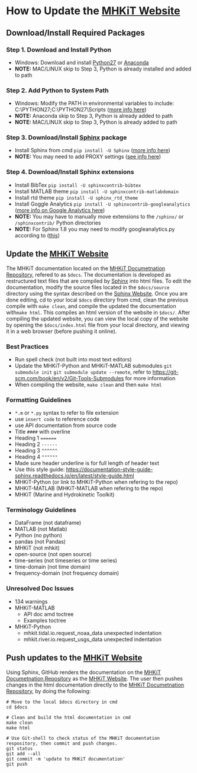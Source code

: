 
# How to Update the [MHKiT Website](https://mhkit-code-hub.github.io/MHKiT/)

## Download/Install Required Packages
### Step 1. Download and Install Python 
  - Windows: Download and install [Python27](https://www.python.org/downloads/) or [Anaconda](https://www.anaconda.com/distribution/)
  - **NOTE:** MAC/LINUX skip to Step 3, Python is already installed and added to path
 
### Step 2. Add Python to System Path
  - Windows: Modify the PATH in environmental variables to include: C:\PYTHON27;C:\PYTHON27\Scripts 
  ([more info here](http://stackoverflow.com/questions/3701646/how-to-add-to-the-pythonpath-in-windows-7))
  - **NOTE:** Anaconda skip to Step 3,  Python is already added to path 
  - **NOTE:** MAC/LINUX skip to Step 3, Python is already added to path
  
### Step 3. Download/Install [Sphinx](http://www.sphinx-doc.org/en/stable/index.html) package
  - Install Sphinx from cmd ``pip install -U Sphinx`` 
    ([more info here](http://www.sphinx-doc.org/en/master/usage/installation.html))
  - **NOTE:** You may need to add PROXY settings ([see info here](https://cinhtau.net/2018/04/16/python-proxy-windows/))

### Step 4. Download/Install Sphinx extensions
  - Install BibTex ``pip install -U sphinxcontrib-bibtex``
  - Install MATLAB theme ``pip install -U sphinxcontrib-matlabdomain``
  - Install rtd theme ``pip install -U sphinx_rtd_theme``
  - Install Goggle Analytics ``pip install -U sphinxcontrib-googleanalytics``
  ([more info on Google Analytics here](https://pypi.org/project/sphinxcontrib-googleanalytics/))
  - **NOTE:** You may have to manually move extensions to the ``/sphinx/`` or ``/sphinxcontrib/`` Python directories
  - **NOTE:** For Sphinx 1.8 you may need to modify googleanalytics.py according to ([this](https://jiangsheng.net/2019/01/05/fix-sphinxcontrib-googleanalytics-on-sphinx-1-8/))


## Update the [MHKiT Website]()
The MHKiT documentation located on the [MHKiT Documetnation Repository](https://github.com/MHKiT-Code-Hub/MHKiT/), refered to as ``$docs``. The documentation is developed as restructured text files that are compiled by [Sphinx](http://www.sphinx-doc.org/en/master/) into html files. To edit the documentation, modify the source files located in the ``$docs/source`` directory using the syntax described on the [Sphinx Website](http://www.sphinx-doc.org/en/master/). Once you are done editing, cd to your local ``$docs`` directory from cmd, clean the previous compile with ``make clean``, and compile the updated the documentation with``make html``. This compiles an html version of the website in ``$docs/``. After compiling the updated website, you can view the local copy of the website by opening the ``$docs/index.html`` file from your local directory, and viewing it in a web browser (before pushing it online). 

### Best Practices
  - Run spell check (not built into most text editors)
  - Update the MHKiT-Python and MHKiT-MATLAB submodules ``git submodule init`` ``git submodule update --remote``, refer to https://git-scm.com/book/en/v2/Git-Tools-Submodules for more information
  - When compiling the website, ``make clean`` and then ``make html``

### Formatting Guidelines
  - `*.m` or `*.py` syntax to refer to file extension
  - use ``insert code`` to reference code
  - use API documentation from source code
  - Title `####` with overline
  - Heading 1 `======`
  - Heading 2 `------`
  - Heading 3 `^^^^^^`
  - Heading 4 `""""""`
  - Made sure header underline is for full length of header text
  - Use this style guide: https://documentation-style-guide-sphinx.readthedocs.io/en/latest/style-guide.html
  - MHKiT-Python (or link to MHKiT-Python when refering to the repo)
  - MHKiT-MATLAB (MHKiT-MATLAB when refering to the repo)
  - MHKiT (Marine and Hydrokinetic Toolkit) 
  

### Terminology Guidelines
  - DataFrame (not dataframe)
  - MATLAB (not Matlab)
  - Python (no python)
  - pandas (not Pandas)
  - MHKiT (not mhkit)
  - open-source (not open source)
  - time-series (not timeseries or time series)
  - time-domain (not time domain)
  - frequency-domain (not frequency domain)


### Unresolved Doc Issues
  - 134 warnings 
  - MHKiT-MATLAB 
  	- API doc amd toctree
  	- Examples toctree
  - MHKiT-Python
  	- mhkit.tidal.io.request_noaa_data unexpected indentation
  	- mhkit.river.io.request_usgs_data unexpected indentation
  


## Push updates to the [MHKiT Website](https://mhkit-code-hub.github.io/MHKiT/) 
Using Sphinx, GitHub renders the documentation on the [MHKiT Documetnation Repository](https://github.com/MHKiT-Code-Hub/MHKiT/) as the [MHKiT Website](https://mhkit-code-hub.github.io/MHKiT/). The user then pushes changes in the html documentation directly to the [MHKiT Documetnation Repository](https://github.com/MHKiT-Code-Hub/MHKiT/), by doing the following:

  ```Shell
  # Move to the local $docs directory in cmd
  cd $docs

  # Clean and build the html documentation in cmd
  make clean
  make html

  # Use Git-shell to check status of the MHKiT documentation respository, then commit and push changes. 
  git status
  git add --all
  git commit -m 'update to MHKiT documentation'
  git push
  ```
  
  
  
